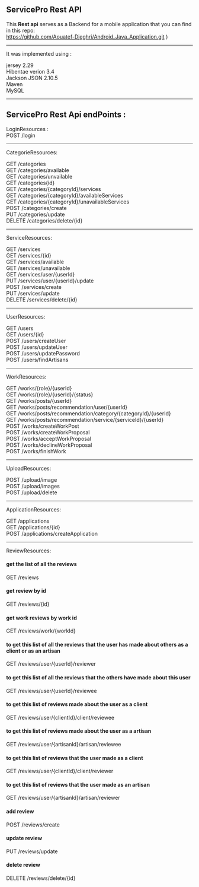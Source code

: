 
<h2>ServicePro Rest API</h2>

This <b>Rest api</b> serves as a Backend for a mobile application that you can find in this repo: <br/>https://github.com/Aouatef-Djeghri/Android_Java_Application.git )<br/>

--------------------
It was implemented using :<br/>

jersey 2.29<br/>
Hibentae verion 3.4<br/>
Jackson JSON 2.10.5<br/>
Maven<br/>
MySQL<br/>

--------------------
<h2>ServicePro Rest Api endPoints :</h2>


LoginResources : <br/>
POST 	/login<br/>

--------------------

CategorieResources:<br/>

GET	/categories<br/>
GET	/categories/available<br/>
GET	/categories/unvailable<br/>
GET 	/categories{id}<br/>
GET 	/categories/{categoryId}/services<br/>
GET 	/categories/{categoryId}/availableServices<br/>
GET 	/categories/{categoryId}/unavailableServices<br/>
POST	/categories/create<br/>
PUT     /categories/update<br/>
DELETE	/categories/delete/{id}<br/>

--------------------

ServiceResources:<br/>

GET 	/services<br/>
GET 	/services/{id}<br/>
GET 	/services/available<br/>
GET 	/services/unavailable<br/>
GET 	/services/user/{userId}<br/>
PUT		/services/user/{userId}/update<br/>
POST	/services/create<br/>
PUT	    /services/update<br/>
DELETE 	/services/delete/{id}<br/>

--------------------

UserResources:<br/>

GET 	/users<br/>
GET 	/users/{id}<br/>
POST	/users/createUser<br/>
POST	/users/updateUser<br/>
POST	/users/updatePassword<br/>
POST	/users/findArtisans<br/>

-------------------

WorkResources:<br/>

GET 	/works/{role}/{userId}<br/>
GET 	/works/{role}/{userId}/{status}<br/>
GET 	/works/posts/{userId}<br/>
GET		/works/posts/recommendation/user/{userId}<br/>
GET		/works/posts/recommendation/category/{categoryId}/{userId}<br/>
GET		/works/posts/recommendation/service/{serviceId}/{userId}<br/>
POST	/works/createWorkPost<br/>
POST	/works/createWorkProposal<br/>
POST	/works/acceptWorkProposal<br/>
POST	/works/declineWorkProposal<br/>
POST	/works/finishWork<br/>

-------------------

UploadResources:<br/>

POST 	/upload/image<br/>
POST 	/upload/images<br/>
POST 	/upload/delete<br/>


-------------------

ApplicationResources:<br/>

GET 	/applications <br/>
GET 	/applications/{id}<br/>
POST 	/applications/createApplication<br/>

-------------------

ReviewResources:<br/>

<h4>get the list of all the reviews</h4>
GET 	/reviews
<h4>get review by id</h4>
GET 	/reviews/{id}
<h4>get work reviews by work id</h4>
GET 	/reviews/work/{workId}
<h4>to get this list of all the reviews that the user has made about others as a client or as an artisan </h4>
GET 	/reviews/user/{userId}/reviewer
<h4>to get this list of all the reviews that the others have made about this user</h4>
GET 	/reviews/user/{userId}/reviewee
<h4>to get this list of reviews made about the user as a client</h4>
GET 	/reviews/user/{clientId}/client/reviewee
<h4>to get this list of reviews made about the user as a artisan</h4>
GET 	/reviews/user/{artisanId}/artisan/reviewee
<h4>to get this list of reviews that the user made as a client</h4>
GET 	/reviews/user/{clientId}/client/reviewer
<h4>to get this list of reviews that the user made as an artisan</h4>
GET 	/reviews/user/{artisanId}/artisan/reviewer

<h4>add review</h4>
POST 	/reviews/create
<h4>update review</h4>
PUT 	/reviews/update
<h4>delete review</h4>
DELETE 	/reviews/delete/{id}<br/>



